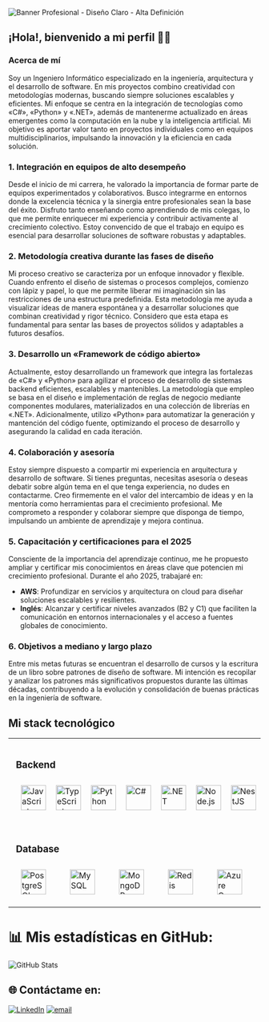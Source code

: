 ![Banner Profesional - Diseño Claro - Alta Definición](https://res.cloudinary.com/dqdvzzemd/image/upload/v1740083888/Banner_Profesional_-_Dise%C3%B1o_Claro_-_Alta_Definici%C3%B3n_mcgoiv.png)

## ¡Hola!, bienvenido a mi perfil 👋🏻

### Acerca de mí

Soy un Ingeniero Informático especializado en la ingeniería, arquitectura y el desarrollo de software. En mis proyectos combino creatividad con metodologías modernas, buscando siempre soluciones escalables y eficientes. Mi enfoque se centra en la integración de tecnologías como «C#», «Python» y «.NET», además de mantenerme actualizado en áreas emergentes como la computación en la nube y la inteligencia artificial. Mi objetivo es aportar valor tanto en proyectos individuales como en equipos multidisciplinarios, impulsando la innovación y la eficiencia en cada solución.

### 1. Integración en equipos de alto desempeño

Desde el inicio de mi carrera, he valorado la importancia de formar parte de equipos experimentados y colaborativos. Busco integrarme en entornos donde la excelencia técnica y la sinergia entre profesionales sean la base del éxito. Disfruto tanto enseñando como aprendiendo de mis colegas, lo que me permite enriquecer mi experiencia y contribuir activamente al crecimiento colectivo. Estoy convencido de que el trabajo en equipo es esencial para desarrollar soluciones de software robustas y adaptables.

### 2. Metodología creativa durante las fases de diseño

Mi proceso creativo se caracteriza por un enfoque innovador y flexible. Cuando enfrento el diseño de sistemas o procesos complejos, comienzo con lápiz y papel, lo que me permite liberar mi imaginación sin las restricciones de una estructura predefinida. Esta metodología me ayuda a visualizar ideas de manera espontánea y a desarrollar soluciones que combinan creatividad y rigor técnico. Considero que esta etapa es fundamental para sentar las bases de proyectos sólidos y adaptables a futuros desafíos.

### 3. Desarrollo un «Framework de código abierto»

Actualmente, estoy desarrollando un framework que integra las fortalezas de «C#» y «Python» para agilizar el proceso de desarrollo de sistemas backend eficientes, escalables y mantenibles. La metodología que empleo se basa en el diseño e implementación de reglas de negocio mediante componentes modulares, materializados en una colección de librerías en «.NET». Adicionalmente, utilizo «Python» para automatizar la generación y mantención del código fuente, optimizando el proceso de desarrollo y asegurando la calidad en cada iteración.

### 4. Colaboración y asesoría

Estoy siempre dispuesto a compartir mi experiencia en arquitectura y desarrollo de software. Si tienes preguntas, necesitas asesoría o deseas debatir sobre algún tema en el que tenga experiencia, no dudes en contactarme. Creo firmemente en el valor del intercambio de ideas y en la mentoría como herramientas para el crecimiento profesional. Me comprometo a responder y colaborar siempre que disponga de tiempo, impulsando un ambiente de aprendizaje y mejora continua.

### 5. Capacitación y certificaciones para el 2025

Consciente de la importancia del aprendizaje continuo, me he propuesto ampliar y certificar mis conocimientos en áreas clave que potencien mi crecimiento profesional. Durante el año 2025, trabajaré en:

- **AWS**: Profundizar en servicios y arquitectura on cloud para diseñar soluciones escalables y resilientes.
- **Inglés**: Alcanzar y certificar niveles avanzados (B2 y C1) que faciliten la comunicación en entornos internacionales y el acceso a fuentes globales de conocimiento.

### 6. Objetivos a mediano y largo plazo

Entre mis metas futuras se encuentran el desarrollo de cursos y la escritura de un libro sobre patrones de diseño de software. Mi intención es recopilar y analizar los patrones más significativos propuestos durante las últimas décadas, contribuyendo a la evolución y consolidación de buenas prácticas en la ingeniería de software.

<h2>Mi stack tecnológico</h2>
<table style="width: 100%; table-layout: fixed;">
<tr>
  <!-- Columna 1, Fila 1: Backend -->
  <td valign="top" style="width: 50%; padding: 15px;">
    <h3>Backend</h3>
    <div style="display: flex; flex-wrap: nowrap; justify-content: space-between; width: 100%; overflow-x: auto;">
      <!-- Lenguajes Fundamentales -->
      <!-- JavaScript -->
      <a href="https://www.javascript.com/"><img style="margin: 10px" src="https://res.cloudinary.com/dqdvzzemd/image/upload/v1740098798/JavaScript_h918th.png" alt="JavaScript" height="50" /></a>
      <!-- TypeScript -->
      <a href="https://www.typescriptlang.org/"><img style="margin: 10px" src="https://res.cloudinary.com/dqdvzzemd/image/upload/v1740098799/TypeScript_amnuil.png" alt="TypeScript" height="50" /></a>
      <!-- Python -->
      <a href="https://www.python.org/"><img style="margin: 10px" src="https://profilinator.rishav.dev/skills-assets/python-original.svg" alt="Python" height="50" /></a>
      <!-- C# -->
      <a href="https://docs.microsoft.com/en-us/dotnet/csharp/"><img style="margin: 10px" src="https://profilinator.rishav.dev/skills-assets/csharp-original.svg" alt="C#" height="50" /></a>
      <!-- .NET -->
      <a href="https://dotnet.microsoft.com/download/dotnet-framework"><img style="margin: 10px" src="https://profilinator.rishav.dev/skills-assets/dot-net-original-wordmark.svg" alt=".NET" height="50" /></a>
      <!-- Node.js -->
      <a href="https://nodejs.org/"><img style="margin: 10px" src="https://profilinator.rishav.dev/skills-assets/nodejs-original-wordmark.svg" alt="Node.js" height="50" /></a>
      <!-- NestJS -->
      <a href="https://nestjs.com/"><img style="margin: 10px" src="https://profilinator.rishav.dev/skills-assets/nestjs.svg" alt="NestJS" height="50" /></a>
      <!-- Flask -->
      <a href="https://flask.palletsprojects.com/"><img style="margin: 10px" src="https://profilinator.rishav.dev/skills-assets/flask.png" alt="Flask" height="50" /></a>
    </div>
  </td>
  <!-- Columna 2, Fila 1: Frontend -->
  <td valign="top" style="width: 50%; padding: 15px;">
    <h3>Frontend</h3>
    <div style="display: flex; flex-wrap: nowrap; justify-content: space-between; width: 100%; overflow-x: auto;">
      <!-- HTML5 -->
      <a href="https://en.wikipedia.org/wiki/HTML5"><img style="margin: 10px" src="https://profilinator.rishav.dev/skills-assets/html5-original-wordmark.svg" alt="HTML5" height="50" /></a>
      <!-- CSS3 -->
      <a href="https://www.w3schools.com/css/"><img style="margin: 10px" src="https://profilinator.rishav.dev/skills-assets/css3-original-wordmark.svg" alt="CSS3" height="50" /></a>
      <!-- JavaScript -->
      <a href="https://www.javascript.com/"><img style="margin: 10px" src="https://res.cloudinary.com/dqdvzzemd/image/upload/v1740098798/JavaScript_h918th.png" alt="JavaScript" height="50" /></a>
      <!-- TypeScript -->
      <a href="https://www.typescriptlang.org/"><img style="margin: 10px" src="https://res.cloudinary.com/dqdvzzemd/image/upload/v1740098799/TypeScript_amnuil.png" alt="TypeScript" height="50" /></a>
      <!-- Angular -->
      <a href="https://angular.io/"><img style="margin: 10px" src="https://profilinator.rishav.dev/skills-assets/angularjs-original.svg" alt="Angular" height="50" /></a>
      <!-- Tailwind CSS -->
      <a href="https://www.tailwindcss.com/"><img style="margin: 10px" src="https://profilinator.rishav.dev/skills-assets/tailwindcss.svg" alt="Tailwind CSS" height="50" /></a>
      <!-- Flutter -->
      <a href="https://flutter.dev/"><img style="margin: 10px" src="https://profilinator.rishav.dev/skills-assets/flutterio-icon.svg" alt="Flutter" height="50" /></a>
    </div>
  </td>
</tr>
<tr>
  <!-- Columna 1, Fila 2: Database -->
  <td valign="top" style="width: 50%; padding: 15px;">
    <h3>Database</h3>
    <div style="display: flex; flex-wrap: nowrap; justify-content: space-between; width: 100%; overflow-x: auto;">
      <!-- PostgreSQL -->
      <a href="https://www.postgresql.org/"><img style="margin: 10px" src="https://profilinator.rishav.dev/skills-assets/postgresql-original-wordmark.svg" alt="PostgreSQL" height="50" /></a>
      <!-- MySQL -->
      <a href="https://www.mysql.com/"><img style="margin: 10px" src="https://res.cloudinary.com/dqdvzzemd/image/upload/v1740099518/MySQL_zc0vj2.png" alt="MySQL" height="50" /></a>
      <!-- MongoDB -->
      <a href="https://www.mongodb.com/"><img style="margin: 10px" src="https://res.cloudinary.com/dqdvzzemd/image/upload/v1740101309/MongoDB_d7qzlu.png" alt="MongoDB" height="50" /></a>
      <!-- Redis -->
      <a href="https://redis.io/"><img style="margin: 10px" src="https://res.cloudinary.com/dqdvzzemd/image/upload/v1740097402/Azure_Redis_Cache_yhvorc.png" alt="Redis" height="50" /></a>
      <!-- Azure Cosmos DB -->
      <a href="https://learn.microsoft.com/es-es/azure/cosmos-db/"><img style="margin: 10px" src="https://res.cloudinary.com/dqdvzzemd/image/upload/v1740095864/Azure_Cosmos_DB_ygbtcy.png" alt="Azure Cosmos DB" height="50" /></a>
      <!-- Azure Search -->
      <a href="https://learn.microsoft.com/es-es/azure/search/"><img style="margin: 10px" src="https://res.cloudinary.com/dqdvzzemd/image/upload/v1740095865/Azure_Search_haqmwg.png" alt="Azure Search" height="50" /></a>
    </div>
  </td>
  <!-- Columna 2, Fila 2: Server & DevOps -->
  <td valign="top" style="width: 50%; padding: 15px;">
    <h3>Server & DevOps</h3>
    <div style="display: flex; flex-wrap: nowrap; justify-content: space-between; width: 100%; overflow-x: auto;">
      <!-- Docker -->
      <a href="https://www.docker.com/"><img style="margin: 10px" src="https://profilinator.rishav.dev/skills-assets/docker-original-wordmark.svg" alt="Docker" height="50" /></a>
      <!-- Azure -->
      <a href="https://azure.microsoft.com/en-in/"><img style="margin: 10px" src="https://profilinator.rishav.dev/skills-assets/microsoft_azure-icon.svg" alt="Azure" height="50" /></a>
      <!-- Nginx -->
      <a href="https://www.nginx.com/"><img style="margin: 10px" src="https://profilinator.rishav.dev/skills-assets/nginx-original.svg" alt="Nginx" height="50" /></a>
      <!-- Git -->
      <a href="https://github.com/"><img style="margin: 10px" src="https://profilinator.rishav.dev/skills-assets/git-scm-icon.svg" alt="Git" height="50" /></a>
      <!-- Bash -->
      <a href="https://www.gnu.org/software/bash/"><img style="margin: 10px" src="https://profilinator.rishav.dev/skills-assets/gnu_bash-icon.svg" alt="Bash" height="50" /></a>
      <!-- PowerShell -->
      <a href="https://docs.microsoft.com/en-us/powershell/"><img style="margin: 10px" src="https://profilinator.rishav.dev/skills-assets/powershell.png" alt="PowerShell" height="50" /></a>
    </div>
  </td>
</tr>
</table>

# 📊 Mis estadísticas en GitHub:
<div style="width: 100%;">
    <img 
        src="https://github-readme-stats.vercel.app/api/top-langs/?username=CristianRojasSoftwareDeveloper&theme=swift&hide_border=false&include_all_commits=false&count_private=false&card_width=850" 
        alt="GitHub Stats" 
        style="display: block;"
    >
</div>

## 🌐 Contáctame en:
[![LinkedIn](https://img.shields.io/badge/LinkedIn-%230077B5.svg?logo=linkedin&logoColor=white)](https://linkedin.com/in/cristian-rojas-software-engineer)
[![email](https://img.shields.io/badge/Email-D14836?logo=gmail&logoColor=white)](mailto:cristian.rojas.software.engineer@gmail.com)
